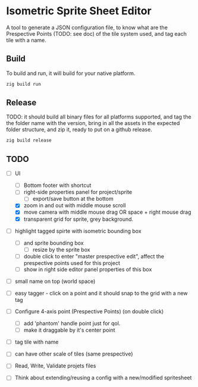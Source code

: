 # Isometric Sprite Sheet Editor
A tool to generate a JSON configuration file, to know what are the Prespective Points (TODO: see doc) of the tile system used, and tag each tile with a name.


## Build

To build and run, it will build for your native platform.

```sh
zig build run
```

## Release

TODO: it should build all binary files for all platforms supported, and tag the the folder name with the version, bring in all the assets in the expected folder structure, and zip it, ready to put on a github release.

```sh
zig build release
```

## TODO
- [ ] UI
  - [ ] Bottom footer with shortcut
  - [ ] right-side properties panel for project/sprite
    - [ ] export/save button at the bottom
  - [x] zoom in and out with middle mouse scroll
  - [x] move camera with middle mouse drag OR space + right mouse drag
  - [x] transparent grid for sprite, grey background.
- [ ] highlight tagged spirte with isometric bounding box
  - [ ] and sprite bounding box
    - [ ] resize by the sprite box
  - [ ] double click to enter "master prespective edit", affect the prespective points used for this project
  - [ ] show in right side editor panel properties of this box
- [ ] small name on top (world space)
- [ ] easy tagger - click on a point and it should snap to the grid with a new tag
- [ ] Configure 4-axis point (Prespective Points) (on double click)
  - [ ] add 'phantom' handle point just for qol.
  - [ ] make it draggable by it's center point
- [ ] tag tile with name
- [ ] can have other scale of tiles (same prespective)
- [ ] Read, Write, Validate projets files
- [ ] Think about extending/reusing a config with a new/modified spritesheet


